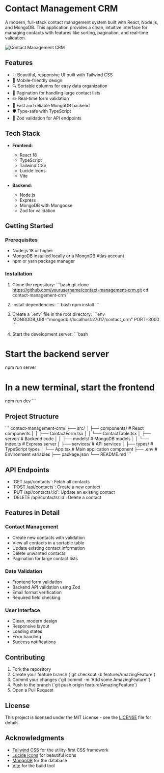 # Contact Management CRM

A modern, full-stack contact management system built with React, Node.js, and MongoDB. This application provides a clean, intuitive interface for managing contacts with features like sorting, pagination, and real-time validation.

![Contact Management CRM](https://images.unsplash.com/photo-1553484771-371a605b060b?auto=format&fit=crop&q=80&w=1200)

## Features

- ✨ Beautiful, responsive UI built with Tailwind CSS
- 📱 Mobile-friendly design
- 🔍 Sortable columns for easy data organization
- 📄 Pagination for handling large contact lists
- ✏️ Real-time form validation
- 🚀 Fast and reliable MongoDB backend
- 🛡️ Type-safe with TypeScript
- 🎯 Zod validation for API endpoints

## Tech Stack

- **Frontend:**
  - React 18
  - TypeScript
  - Tailwind CSS
  - Lucide Icons
  - Vite

- **Backend:**
  - Node.js
  - Express
  - MongoDB with Mongoose
  - Zod for validation

## Getting Started

### Prerequisites

- Node.js 18 or higher
- MongoDB installed locally or a MongoDB Atlas account
- npm or yarn package manager

### Installation

1. Clone the repository:
\`\`\`bash
git clone https://github.com/yourusername/contact-management-crm.git
cd contact-management-crm
\`\`\`

2. Install dependencies:
\`\`\`bash
npm install
\`\`\`

3. Create a \`.env\` file in the root directory:
\`\`\`env
MONGODB_URI="mongodb://localhost:27017/contact_crm"
PORT=3000
\`\`\`

4. Start the development server:
\`\`\`bash
# Start the backend server
npm run server

# In a new terminal, start the frontend
npm run dev
\`\`\`

## Project Structure

\`\`\`
contact-management-crm/
├── src/
│   ├── components/          # React components
│   │   ├── ContactForm.tsx
│   │   └── ContactTable.tsx
│   ├── server/             # Backend code
│   │   ├── models/         # MongoDB models
│   │   └── index.ts        # Express server
│   ├── services/           # API services
│   ├── types/              # TypeScript types
│   └── App.tsx             # Main application component
├── .env                    # Environment variables
├── package.json
└── README.md
\`\`\`

## API Endpoints

- \`GET /api/contacts\`: Fetch all contacts
- \`POST /api/contacts\`: Create a new contact
- \`PUT /api/contacts/:id\`: Update an existing contact
- \`DELETE /api/contacts/:id\`: Delete a contact

## Features in Detail

### Contact Management

- Create new contacts with validation
- View all contacts in a sortable table
- Update existing contact information
- Delete unwanted contacts
- Pagination for large contact lists

### Data Validation

- Frontend form validation
- Backend API validation using Zod
- Email format verification
- Required field checking

### User Interface

- Clean, modern design
- Responsive layout
- Loading states
- Error handling
- Success notifications

## Contributing

1. Fork the repository
2. Create your feature branch (\`git checkout -b feature/AmazingFeature\`)
3. Commit your changes (\`git commit -m 'Add some AmazingFeature'\`)
4. Push to the branch (\`git push origin feature/AmazingFeature\`)
5. Open a Pull Request

## License

This project is licensed under the MIT License - see the [LICENSE](LICENSE) file for details.

## Acknowledgments

- [Tailwind CSS](https://tailwindcss.com) for the utility-first CSS framework
- [Lucide Icons](https://lucide.dev) for beautiful icons
- [MongoDB](https://www.mongodb.com) for the database
- [Vite](https://vitejs.dev) for the build tool